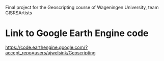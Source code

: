 Final project for the Geoscripting course of Wageningen University, team GISRSArtists

# Link to Google Earth Engine code
https://code.earthengine.google.com/?accept_repo=users/ajwelsink/Geoscripting